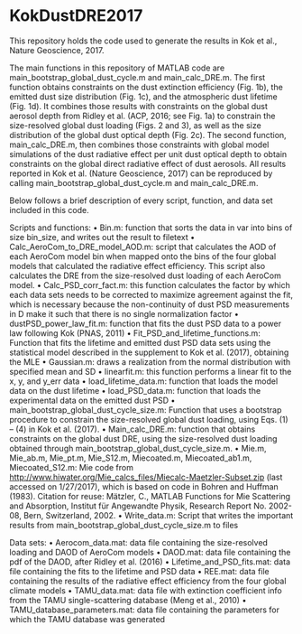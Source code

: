 # KokDustDRE2017
This repository holds the code used to generate the results in Kok et al., Nature Geoscience, 2017.

The main functions in this repository of MATLAB code are main_bootstrap_global_dust_cycle.m and main_calc_DRE.m. The first function obtains constraints on the dust extinction efficiency (Fig. 1b), the emitted dust size distribution (Fig. 1c), and the atmospheric dust lifetime (Fig. 1d). It combines those results with constraints on the global dust aerosol depth from Ridley et al. (ACP, 2016; see Fig. 1a) to constrain the size-resolved global dust loading (Figs. 2 and 3), as well as the size distribution of the global dust optical depth (Fig. 2c). The second function, main_calc_DRE.m, then combines those constraints with global model simulations of the dust radiative effect per unit dust optical depth to obtain constraints on the global direct radiative effect of dust aerosols. All results reported in Kok et al. (Nature Geoscience, 2017) can be reproduced by calling main_bootstrap_global_dust_cycle.m and main_calc_DRE.m. 

Below follows a brief description of every script, function, and data set included in this code.

Scripts and functions:
•	Bin.m: function that sorts the data in var into bins of size bin_size, and writes out the result to filetext
•	Calc_AeroCom_to_DRE_model_AOD.m: script that calculates the AOD of each AeroCom model bin when mapped onto the bins of the four global models that calculated the radiative effect efficiency. This script also calculates the DRE from the size-resolved dust loading of each AeroCom model.
•	Calc_PSD_corr_fact.m: this function calculates the factor by which each data sets needs to be corrected to maximize agreement against the fit, which is necessary because the non-continuity of dust PSD measurements in D make it such that there is no single normalization factor
•	dustPSD_power_law_fit.m: function that fits the dust PSD data to a power law following Kok (PNAS, 2011)
•	Fit_PSD_and_lifetime_functions.m: Function that fits the lifetime and emitted dust PSD data sets using the statistical model described in the supplement to Kok et al. (2017), obtaining the MLE
•	Gaussian.m: draws a realization from the normal distribution with specified mean and SD
•	linearfit.m: this function performs a linear fit to the x, y, and y_err data
•	load_lifetime_data.m: function that loads the model data on the dust lifetime
•	load_PSD_data.m: function that loads the experimental data on the emitted dust PSD
•	main_bootstrap_global_dust_cycle_size.m: Function that uses a bootstrap procedure to constrain the size-resolved global dust loading, using Eqs. (1) – (4) in Kok et al. (2017).
•	Main_calc_DRE.m: function that obtains constraints on the global dust DRE, using the size-resolved dust loading obtained through main_bootstrap_global_dust_cycle_size.m.
•	Mie.m, Mie_ab.m, Mie_pt.m, Mie_S12.m, Miecoated.m, Miecoated_ab1.m, Miecoated_S12.m: Mie code from http://www.hiwater.org/Mie_calcs_files/Miecalc-Maetzler-Subset.zip (last accessed on 1/27/2017), which is based on code in Bohren and Huffman (1983). Citation for reuse: Mätzler, C., MATLAB Functions for Mie Scattering and Absorption, Institut für Angewandte Physik, Research Report No. 2002-08, Bern, Switzerland, 2002.
•	Write_data.m: Script that writes the important results from main_bootstrap_global_dust_cycle_size.m to files

Data sets:
•	Aerocom_data.mat: data file containing the size-resolved loading and DAOD of AeroCom models
•	DAOD.mat: data file containing the pdf of the DAOD, after Ridley et al. (2016)
•	Lifetime_and_PSD_fits.mat: data file containing the fits to the lifetime and PSD data
•	REE.mat: data file containing the results of the radiative effect efficiency from the four global climate models
•	TAMU_data.mat: data file with extinction coefficient info from the TAMU single-scattering database (Meng et al., 2010)
•	TAMU_database_parameters.mat: data file containing the parameters for which the TAMU database was generated

